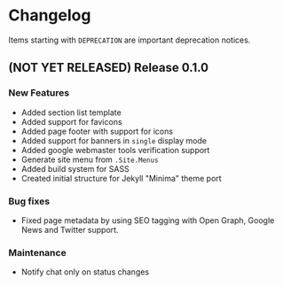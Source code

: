 # Changelog

Items starting with `DEPRECATION` are important deprecation notices.

## (NOT YET RELEASED) Release 0.1.0

### New Features

+ Added section list template
+ Added support for favicons
+ Added page footer with support for icons
+ Added support for banners in `single` display mode
+ Added google webmaster tools verification support
+ Generate site menu from `.Site.Menus`
+ Added build system for SASS
+ Created initial structure for Jekyll "Minima" theme port

### Bug fixes

+ Fixed page metadata by using SEO tagging with Open Graph,
  Google News and Twitter support.

### Maintenance

+ Notify chat only on status changes
